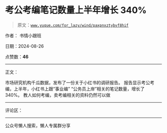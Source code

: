 # 考公考编笔记数量上半年增长 340%

> 原文：[`www.yuque.com/for_lazy/wind/paxpnxztybvf8hif`](https://www.yuque.com/for_lazy/wind/paxpnxztybvf8hif)

作者： 书情小跟班

日期：2024-08-26

点赞数：**46**

* * *

正文：

市场研究机构千瓜数据，发布了一份关于小红书的调研报告。 报告显示考公考编，上半年，小红书上跟“事业编” “公务员上岸”相关的笔记数量，增长了 340%。
教人如何考编，卖考编相关的资料仍然可以做

* * *

评论区：

* * *

公众号懒人搜索，懒人专属群分享